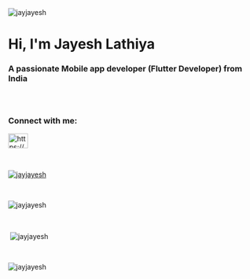 &nbsp;
<p align="left"> <img src="https://komarev.com/ghpvc/?username=jayjayesh&label=Profile%20views&color=0e75b6&style=flat" alt="jayjayesh" /> </p>

<h1 align="left">Hi, I'm Jayesh Lathiya</h1> 
<h3 align="left">A passionate Mobile app developer (Flutter Developer) from India</h3>
<h3 ## I'm an Freelancer & Seller on [Upwork](https://www.upwork.com/freelancers/~01eea2dd754df9be15?mp_source=share), [Fiverr](https://www.fiverr.com/jayeshlathiya/)</h3>

&nbsp;

<p align="left"> <h3 align="left">Connect with me:</h3> </p>
<p align="left">
<a href="https://www.linkedin.com/in/jayesh-lathiya/" target="blank"><img align="center" src="https://raw.githubusercontent.com/rahuldkjain/github-profile-readme-generator/master/src/images/icons/Social/linked-in-alt.svg" alt="https://www.linkedin.com/in/jayesh-lathiya/" height="30" width="40" /></a>
</p>

&nbsp;

<p align="left"> <a href="https://github.com/ryo-ma/github-profile-trophy"><img src="https://github-profile-trophy.vercel.app/?username=jayjayesh" alt="jayjayesh" /></a> </p>

&nbsp;

<p><img align="center" src="https://github-readme-streak-stats.herokuapp.com/?user=jayjayesh&" alt="jayjayesh" /></p>

&nbsp;

<p>&nbsp;<img align="center" src="https://github-readme-stats.vercel.app/api?username=jayjayesh&show_icons=true&locale=en" alt="jayjayesh" /></p>

&nbsp;

<p><img align="left" src="https://github-readme-stats.vercel.app/api/top-langs?username=jayjayesh&show_icons=true&locale=en&layout=compact" alt="jayjayesh" /></p>

&nbsp;
